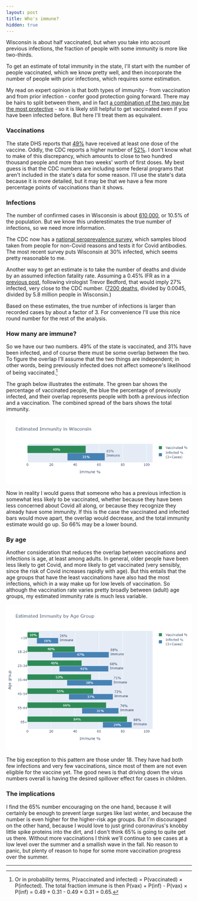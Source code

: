 ```yaml
---
layout: post
title: Who's immune?
hidden: true
---
```


Wisconsin is about half vaccinated, but when you take into account previous infections, the fraction of people with some immunity is more like two-thirds. 

To get an estimate of total immunity in the state, I'll start with the number of people vaccinated, which we know pretty well, and then incorporate the number of people with prior infections, which requires some estimation.

My read on expert opinion is that both types of immunity - from vaccination and from prior infection - confer good protection going forward. There may be hairs to split between them, and in fact [a combination of the two may be the most protective](https://twitter.com/EricTopol/status/1396538615266627585) - so it is likely still helpful to get vaccinated even if you have been infected before. But here I'll treat them as equivalent.

### Vaccinations
The state DHS reports that [49%](https://www.dhs.wisconsin.gov/covid-19/vaccine-data.htm) have received at least one dose of the vaccine. Oddly, the CDC reports a higher number of [52%](https://covid.cdc.gov/covid-data-tracker/#vaccinations). I don't know what to make of this discrepancy, which amounts to close to two hundred thousand people and more than two weeks' worth of first doses. My best guess is that the CDC numbers are including some federal programs that aren't included in the state's data for some reason. I'll use the state's data because it is more detailed, but it may be that we have a few more percentage points of vaccinations than it shows.

### Infections
The number of confirmed cases in Wisconsin is about [610,000](https://www.dhs.wisconsin.gov/covid-19/cases.htm), or 10.5% of the population. But we know this underestimates the true number of infections, so we need more information.

The CDC now has a [national seroprevalence survey](https://covid.cdc.gov/covid-data-tracker/#national-lab), which samples blood taken from people for non-Covid reasons and tests it for Covid antibodies. The most recent survey puts Wisconsin at 30% infected, which seems pretty reasonable to me. 

Another way to get an estimate is to take the number of deaths and divide by an assumed infection fatality rate. Assuming a 0.45% IFR as in a [previous post](https://covid-wisconsin.com/2020/11/22/status-update/#how-many-of-us-have-been-infected), following virologist Trevor Bedford, that would imply 27% infected, very close to the CDC number. ([7200 deaths](https://www.dhs.wisconsin.gov/covid-19/deaths.htm), divided by 0.0045, divided by 5.8 million people in Wisconsin.) 

Based on these estimates, the true number of infections is larger than recorded cases by about a factor of 3. For convenience I'll use this nice round number for the rest of the analysis.

### How many are immune?
So we have our two numbers. 49% of the state is vaccinated, and 31% have been infected, and of course there must be some overlap between the two. To figure the overlap I'll assume that the two things are independent; in other words, being previously infected does not affect someone's likelihood of being vaccinated.[^Probability] 

The graph below illustrates the estimate. The green bar shows the percentage of vaccinated people, the blue the percentage of previously infected, and their overlap represents people with both a previous infection and a vaccination. The combined spread of the bars shows the total immunity.

![Immunity for the state](../assets/Immune-Total.png)

Now in reality I would guess that someone who has a previous infection is somewhat less likely to be vaccinated, whether because they have been less concerned about Covid all along, or because they recognize they already have some immunity. If this is the case the vaccinated and infected bars would move apart, the overlap would decrease, and the total immunity estimate would go up. So 66% may be a lower bound.

### By age
Another consideration that reduces the overlap between vaccinations and infections is age, at least among adults. In general, older people have been less likely to get Covid, and more likely to get vaccinated (very sensibly, since the risk of Covid increases rapidly with age). But this entails that the age groups that have the least vaccinations have also had the most infections, which in a way make up for low levels of vaccination. So although the vaccination rate varies pretty broadly between (adult) age groups, my estimated immunity rate is much less variable.

![Immunity by age group](../assets/Immune-Age.png)

The big exception to this pattern are those under 18. They have had both few infections and very few vaccinations, since most of them are not even eligible for the vaccine yet. The good news is that driving down the virus numbers overall is having the desired spillover effect for cases in children.

### The implications
I find the 65% number encouraging on the one hand, because it will certainly be enough to prevent large surges like last winter, and because the number is even higher for the higher-risk age groups. But I'm discouraged on the other hand, because I would love to just grind coronavirus's knobby little spike proteins into the dirt, and I don't think 65% is going to quite get us there. Without more vaccinations I think we'll continue to see cases at a low level over the summer and a smallish wave in the fall. No reason to panic, but plenty of reason to hope for some more vaccination progress over the summer.

---

[^Probability]: Or in probability terms, P(vaccinated and infected) = P(vaccinated) &times; P(infected). The total fraction immune is then P(vax) + P(inf) - P(vax) &times; P(inf) = 0.49 + 0.31 - 0.49 &times; 0.31 = 0.65.
